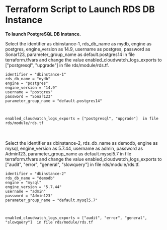 # Terraform Script to Launch RDS DB Instance

**To launch PostgreSQL DB Instance.**

Select the identifier as dbinstance-1, rds_db_name as mydb, engine as postgres, engine_version as 14.9, username as postgres, password as Sonar123, parameter_group_name as default.postgres14 in file terraform.tfvars and change the value enabled_cloudwatch_logs_exports to ["postgresql", "upgrade"] in file rds/module/rds.tf.

```
identifier = "dbinstance-1"
rds_db_name = "mydb"
engine = "postgres"
engine_version = "14.9"
username = "postgres"
password = "Sonar123"
parameter_group_name = "default.postgres14"



enabled_cloudwatch_logs_exports = ["postgresql", "upgrade"]  in file rds/module/rds.tf
```  
<br><br/>
Select the identifier as dbinstance-2, rds_db_name as demodb, engine as mysql, engine_version as 5.7.44, username as admin, password as Admin123, parameter_group_name as default.mysql5.7 in file terraform.tfvars and change the value enabled_cloudwatch_logs_exports to ["audit", "error", "general", "slowquery"] in file rds/module/rds.tf.

```
identifier = "dbinstance-2"
rds_db_name = "demodb"
engine = "mysql"
engine_version = "5.7.44"
username = "admin"
password = "Admin123"
parameter_group_name = "default.mysql5.7"  



enabled_cloudwatch_logs_exports = ["audit", "error", "general", "slowquery"]  in file rds/module/rds.tf  
```
